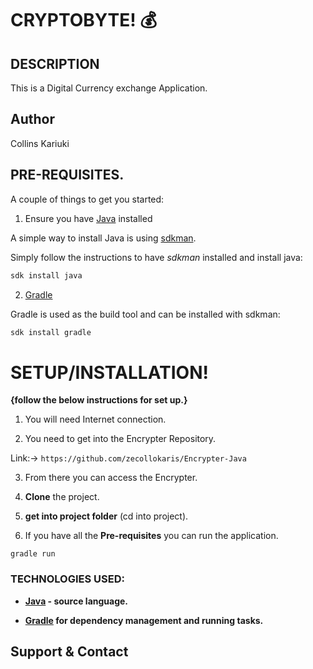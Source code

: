 # CRYPTOBYTE! :moneybag:

## DESCRIPTION

This is a Digital Currency exchange Application.

## Author

Collins Kariuki

## PRE-REQUISITES.

A couple of things to get you started:

1. Ensure you have [Java](https://java.com/en/download/) installed

A simple way to install Java is using [sdkman](https://sdkman.io/).

Simply follow the instructions to have _sdkman_ installed and install java:

```bash
sdk install java
```

2. [Gradle](https://gradle.org/)

Gradle is used as the build tool and can be installed with sdkman:

```bash
sdk install gradle
```


# **SETUP/INSTALLATION!**

**{follow the below instructions for set up.}**

1. You will need Internet connection.

2. You need to get into the Encrypter Repository.

Link:-> ```https://github.com/zecollokaris/Encrypter-Java```

3. From there you can access the Encrypter.

4. **Clone** the project.

5. **get into project folder** (cd into project).

6. If you have all the **Pre-requisites** you can run the application.

```
gradle run
```


### TECHNOLOGIES USED:

- **[Java](https://java.com/en/download/) - source language.**

- **[Gradle](https://gradle.org/) for dependency management and running tasks.**

## Support & Contact
